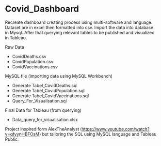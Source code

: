 # Covid_Dashboard
Recreate dashboard creating process using multi-software and language. Dataset are in excel then formatted into csv. Import the data into database in Mysql. After that querying relevant tables to be published and visualized in Tableau. 

Raw Data
* CovidDeaths.csv
* CovidPopulation.csv
* CovidVaccinations.csv

MySQL file (importing data using MySQL Workbench)
* Generate Tabel_CovidDeaths.sql
* Generate Tabel_CovidPopulation.sql
* Generate Tabel_CovidVaccinations.sql
* Query_For_Visualisation.sql

Final Data for Tableau (from querying)
* Data_query_for_visualisation.xlsx


Project inspired form AlexTheAnalyst (https://www.youtube.com/watch?v=qfyynHBFOsM) but tailoring the SQL using MySQL language and Tableau Public. 
